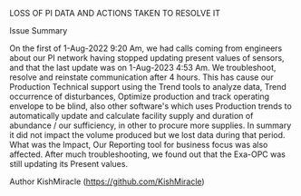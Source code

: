 LOSS OF PI DATA AND ACTIONS TAKEN TO RESOLVE IT

Issue Summary

On the first of 1-Aug-2022 9:20 Am, we had calls coming from engineers about our PI network having stopped updating present values of sensors, and that the last update was on 1-Aug-2023 4:53 Am. We troubleshoot, resolve and reinstate communication after 4 hours. This has cause our Production Technical support using the Trend tools to analyze data, Trend occurrence of disturbances, Optimize production and track operating envelope to be blind, also other software's which uses Production trends to automatically update and calculate facility supply and duration of abundance / our sufficiency, in other to procure more supplies. In summary it did not impact the volume produced but we lost data during that period. What was the Impact, Our Reporting tool for business focus was also affected. After much troubleshooting, we found out that the Exa-OPC was still updating its Present values. 

Author KishMiracle (https://github.com/KishMiracle)
